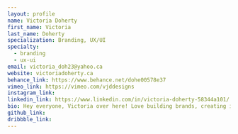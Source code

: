 ```yaml
---
layout: profile
name: Victoria Doherty
first_name: Victoria
last_name: Doherty
specialization: Branding, UX/UI
specialty:
  - branding
  - ux-ui
email: victoria_doh23@yahoo.ca
website: victoriadoherty.ca
behance_link: https://www.behance.net/dohe00578e37
vimeo_link: https://vimeo.com/vjddesigns
instagram_link:
linkedin_link: https://www.linkedin.com/in/victoria-doherty-58344a101/
bio: Hey everyone, Victoria over here! Love building brands, creating intuitive UX/UI designs and stylish infographics. Check out my portfolio!
github_link:
dribbble_link:
---
```


